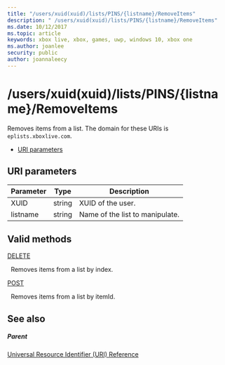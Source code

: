 ```yaml
---
title: "/users/xuid(xuid)/lists/PINS/{listname}/RemoveItems"
description: " /users/xuid(xuid)/lists/PINS/{listname}/RemoveItems"
ms.date: 10/12/2017
ms.topic: article
keywords: xbox live, xbox, games, uwp, windows 10, xbox one
ms.author: joanlee
security: public
author: joannaleecy
---
```


# /users/xuid(xuid)/lists/PINS/{listname}/RemoveItems
Removes items from a list. 
The domain for these URIs is `eplists.xboxlive.com`.
 
  * [URI parameters](#ID4EV)
 
<a id="ID4EV"></a>

 
## URI parameters 
 
| Parameter| Type| Description| 
| --- | --- | --- | 
| XUID| string| XUID of the user.| 
| listname| string| Name of the list to manipulate.| 
  
<a id="ID4E5B"></a>

 
## Valid methods

[DELETE](uri-usersxuidlistspinslistnameremoveitemsdelete.md)

&nbsp;&nbsp;Removes items from a list by index.

[POST](uri-usersxuidlistspinslistnameremoveitemspost.md)

&nbsp;&nbsp;Removes items from a list by itemId.
 
<a id="ID4ELC"></a>

 
## See also
 
<a id="ID4ENC"></a>

 
##### Parent 

[Universal Resource Identifier (URI) Reference](../atoc-xboxlivews-reference-uris.md)

   